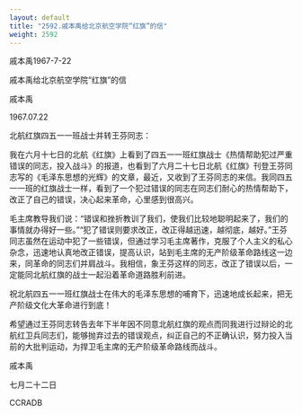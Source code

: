 ```yaml
---
layout: default
title: "2592.戚本禹给北京航空学院“红旗”的信"
weight: 2592
---
```


戚本禹1967-7-22

戚本禹给北京航空学院“红旗”的信

戚本禹

1967.07.22

北航红旗四五一一班战士并转王芬同志：

我在六月十七日的北航《红旗》上看到了四五一一班红旗战士《热情帮助犯过严重错误的同志，投入战斗》的报道，也看到了六月二十七日北航《红旗》刊登王芬同志写的《毛泽东思想的光辉》的文章，最近，又收到了王芬同志的来信。我同四五一一班的红旗战士一样，看到了一个犯过错误的同志在同志们耐心的热情帮助下，改正了自己的错误，决心起来革命，心里感到很高兴。

毛主席教导我们说：“错误和挫折教训了我们，使我们比较地聪明起来了，我们的事情就办得好一些。”“犯了错误则要求改正，改正得越迅速，越彻底，越好。”王芬同志虽然在运动中犯了一些错误，但通过学习毛主席著作，克服了个人主义的私心杂念，迅速地认真地改正错误，提高认识，站到毛主席的无产阶级革命路线这一边来，同革命的同志们并肩战斗。我相信，象王芬这样的同志，改正了错误以后，一定能同北航红旗的战士一起沿着革命道路胜利前进。

祝北航四五一一班红旗战士在伟大的毛泽东思想的哺育下，迅速地成长起来，把无产阶级文化大革命进行到底！

希望通过王芬同志转告去年下半年因不同意北航红旗的观点而同我进行过辩论的北航红卫兵同志们，能够抛弃过去的错误观点，纠正自己的不正确认识，努力投入当前的大批判运动，为捍卫毛主席的无产阶级革命路线而战斗。

戚本禹

七月二十二日

CCRADB


